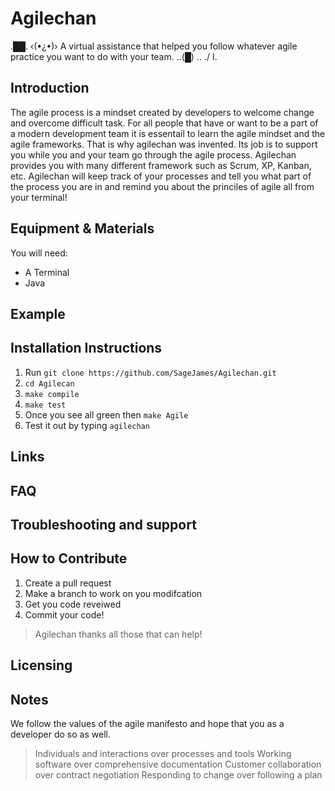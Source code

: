 # Agilechan
  ._██_. 
 ‹(•¿•)›   A virtual assistance that helped you follow whatever agile practice you want to do with your team.
 ..(█) ..
  ./ I. 

## Introduction

The agile process is a mindset created by developers to welcome change and overcome difficult task. For all people that have or want to be a part of a modern development team it is essentail to learn the agile mindset and the agile frameworks. That is why agilechan was invented. Its job is to support you while you and your team go through the agile process. Agilechan provides you with many different framework such as Scrum, XP, Kanban, etc. Agilechan will keep track of your processes and tell you what part of the process you are in and remind you about the princiles of agile all from your terminal! 

## Equipment & Materials

You will need: 
* A Terminal
* Java

## Example




## Installation Instructions

1. Run `git clone https://github.com/SageJames/Agilechan.git`
2. `cd Agilecan`
3. `make compile`
4. `make test` 
5. Once you see all green then `make Agile`
6. Test it out by typing `agilechan` 
 

## Links

## FAQ

## Troubleshooting and support

## How to Contribute

1. Create a pull request
2. Make a branch to work on you modifcation 
3. Get you code reveiwed
4. Commit your code!

> Agilechan thanks all those that can help!

## Licensing

## Notes
We follow the values of the agile manifesto and hope that you as a developer do so as well.

> Individuals and interactions over processes and tools
> Working software over comprehensive documentation
> Customer collaboration over contract negotiation
> Responding to change over following a plan
